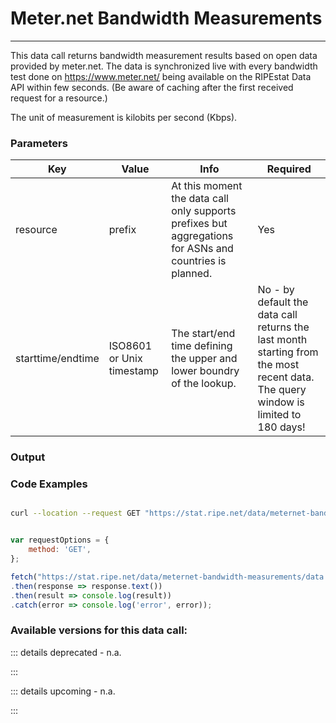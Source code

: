 # Meter.net Bandwidth Measurements
-----------------------------------

This data call returns bandwidth measurement results based on open data provided by meter.net. The data is synchronized live with every bandwidth test done on https://www.meter.net/ being available on the RIPEstat Data API within few seconds. (Be aware of caching after the first received request for a resource.)

The unit of measurement is kilobits per second (Kbps). 
  
<RestRepl baseUrl="https://stat.ripe.net/data/meternet-bandwidth-measurements/data.json" method="GET" :searchParams="{ resource: '140.78/16' }"/>

### Parameters

| Key | Value | Info | Required |
| --- | --- | --- | --- |
| resource | prefix | At this moment the data call only supports prefixes but aggregations for ASNs and countries is planned. | Yes |
| starttime/endtime | ISO8601 or Unix timestamp | The start/end time defining the upper and lower boundry of the lookup. | No - by default the data call returns the last month starting from the most recent data. The query window is limited to 180 days! |

### Output

  

### Code Examples
<CodeGroup>
<CodeGroupItem title="cURL">

```bash

curl --location --request GET "https://stat.ripe.net/data/meternet-bandwidth-measurements/data.json?resource=140.78/16"


```

</CodeGroupItem>

<CodeGroupItem title="JS">

```js

var requestOptions = {
	method: 'GET',
};

fetch("https://stat.ripe.net/data/meternet-bandwidth-measurements/data.json?resource=140.78/16", requestOptions)
.then(response => response.text())
.then(result => console.log(result))
.catch(error => console.log('error', error));


```

</CodeGroupItem>
</CodeGroup>

### Available versions for this data call:

::: details deprecated - n.a.

:::

::: details upcoming - n.a.

:::
